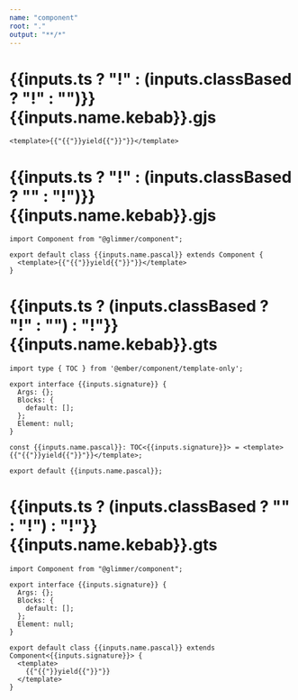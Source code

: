 ```yaml
---
name: "component"
root: "."
output: "**/*"
---
```


# {{inputs.ts ? "!" : (inputs.classBased ? "!" : "")}}{{inputs.name.kebab}}.gjs

```gjs
<template>{{"{{"}}yield{{"}}"}}</template>

```

# {{inputs.ts ? "!" : (inputs.classBased ? "" : "!")}}{{inputs.name.kebab}}.gjs

```gjs
import Component from "@glimmer/component";

export default class {{inputs.name.pascal}} extends Component {
  <template>{{"{{"}}yield{{"}}"}}</template>
}

```

# {{inputs.ts ? (inputs.classBased ? "!" : "") : "!"}}{{inputs.name.kebab}}.gts

```gts
import type { TOC } from '@ember/component/template-only';

export interface {{inputs.signature}} {
  Args: {};
  Blocks: {
    default: [];
  };
  Element: null;
}

const {{inputs.name.pascal}}: TOC<{{inputs.signature}}> = <template>{{"{{"}}yield{{"}}"}}</template>;

export default {{inputs.name.pascal}};

```

# {{inputs.ts ? (inputs.classBased ? "" : "!") : "!"}}{{inputs.name.kebab}}.gts

```gts
import Component from "@glimmer/component";

export interface {{inputs.signature}} {
  Args: {};
  Blocks: {
    default: [];
  };
  Element: null;
}

export default class {{inputs.name.pascal}} extends Component<{{inputs.signature}}> {
  <template>
    {{"{{"}}yield{{"}}"}}
  </template>
}

```
